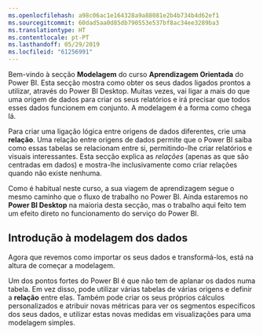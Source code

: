 ```yaml
---
ms.openlocfilehash: a98c06ac1e164328a9a88081e2b4b734b4d62ef1
ms.sourcegitcommit: 60dad5aa0d85db790553e537bf8ac34ee3289ba3
ms.translationtype: HT
ms.contentlocale: pt-PT
ms.lasthandoff: 05/29/2019
ms.locfileid: "61256991"
---
```

Bem-vindo à secção **Modelagem** do curso **Aprendizagem Orientada** do Power BI. Esta secção mostra como obter os seus dados ligados prontos a utilizar, através do Power BI Desktop. Muitas vezes, vai ligar a mais do que uma origem de dados para criar os seus relatórios e irá precisar que todos esses dados funcionem em conjunto. A modelagem é a forma como chega lá.

Para criar uma ligação lógica entre origens de dados diferentes, crie uma **relação**. Uma relação entre origens de dados permite que o Power BI saiba como essas tabelas se relacionam entre si, permitindo-lhe criar relatórios e visuais interessantes. Esta secção explica as *relações* (apenas as que são centradas em dados) e mostra-lhe inclusivamente como criar relações quando não existe nenhuma.

Como é habitual neste curso, a sua viagem de aprendizagem segue o mesmo caminho que o fluxo de trabalho no Power BI. Ainda estaremos no **Power BI Desktop** na maioria desta secção, mas o trabalho aqui feito tem um efeito direto no funcionamento do serviço do Power BI.

## <a name="introduction-to-modeling-your-data"></a>Introdução à modelagem dos dados
Agora que revemos como importar os seus dados e transformá-los, está na altura de começar a modelagem.

Um dos pontos fortes do Power BI é que não tem de aplanar os dados numa tabela. Em vez disso, pode utilizar várias tabelas de várias origens e definir a **relação** entre elas. Também pode criar os seus próprios cálculos personalizados e atribuir novas métricas para ver os segmentos específicos dos seus dados, e utilizar estas novas medidas em visualizações para uma modelagem simples.

